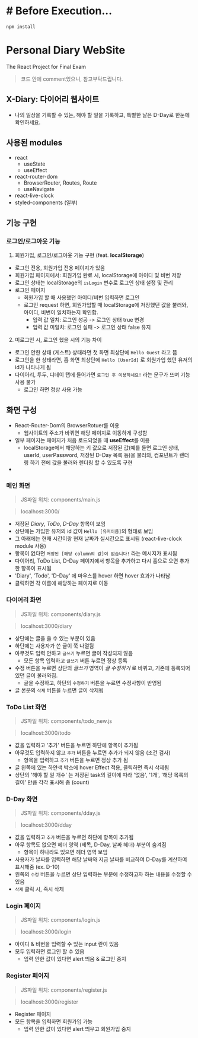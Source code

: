 # # Before Execution...

`npm install`

# Personal Diary WebSite

The React Project for Final Exam

> 코드 안에 comment있으니, 참고부탁드립니다.

## X-Diary: 다이어리 웹사이트

- 나의 일상을 기록할 수 있는, 해야 할 일을 기록하고, 특별한 날은 D-Day로 한눈에 확인하세요.

## 사용된 modules

- react
  - useState
  - useEffect
- react-router-dom
  - BrowserRouter, Routes, Route
  - useNavigate
- react-live-clock
- styled-components (일부)

## 기능 구현

### 로그인/로그아웃 기능

1. 회원가입, 로그인/로그아웃 기능 구현 (feat. **localStorage**)

- 로그인 전용, 회원가입 전용 페이지가 있음
- 회원가입 페이지에서: 회원가입 완료 시, localStorage에 아이디 및 비번 저장
- 로그인 상태는 localStorage의 `isLogin` 변수로 로그인 상태 설정 및 관리
- 로그인 페이지
  - 회원가입 할 때 사용했던 아이디/비번 입력하면 로그인
  - 로그인 request 하면, 회원가입할 때 localStorage에 저장했던 값을 불러와, 아이디, 비번이 일치하는지 확인함.
    - 입력 값 일치: 로그인 성공 -> 로그인 상태 true 변경
    - 입력 값 미일치: 로그인 실패 -> 로그인 상태 false 유지

2. 미로그인 시, 로그인 했을 시의 기능 차이

- 로그인 안한 상태 (게스트) 상태라면 첫 화면 최상단에 `Hello Guest` 라고 뜸
- 로그인을 한 상태라면, 홈 화면 최상단에 `Hello [UserId]` 로 회원가입 했던 유저의 id가 나타나게 됨
- 다이어리, 투두, 디데이 탭에 들어가면 `로그인 후 이용하세요!` 라는 문구가 뜨며 기능 사용 불가
  - 로그인 하면 정상 사용 가능

## 화면 구성

- React-Router-Dom의 BrowserRotuer를 이용
  - 웹사이트의 주소가 바뀌면 해당 페이지로 이동하게 구성함
- 일부 페이지는 페이지가 처음 로드되었을 때 **useEffect**를 이용
  - localStorage에서 해당하는 키 값으로 저장된 값(예를 들면 로그인 상태, userId, userPassword, 저장된 D-Day 목록 등)을 불러와, 컴포넌트가 렌더링 하기 전에 값을 불러와 렌더링 할 수 있도록 구현
-

### 메인 화면

> JS파일 위치: components/main.js

> localhost:3000/

- 저장된 _Diary_, _ToDo_, _D-Day_ 항목이 보임
- 상단에는 가입한 유저의 id 값이 `Hello [유저이름]`의 형태로 보임
- 그 아래에는 현재 시간이랑 현재 날짜가 실시간으로 표시됨 (react-live-clock module 사용)
- 항목이 없다면 `저장된 [해당 column의 값]이 없습니다!` 라는 메시지가 표시됨
- 다이어리, ToDo List, D-Day 페이지에서 항목을 추가하고 다시 홈으로 오면 추가한 항목이 표시됨
- 'Diary', 'Todo', 'D-Day' 에 마우스를 hover 하면 hover 효과가 나타남
- 클릭하면 각 이름에 해당하는 페이지로 이동

### 다이어리 화면

> JS파일 위치: components/diary.js

> localhost:3000/diary

- 상단에는 글을 쓸 수 있는 부분이 있음
- 하단에는 사용자가 쓴 글이 쭉 나열됨
- 아무것도 입력 안하고 `글쓰기` 누르면 글이 작성되지 않음
  - 모든 항목 입력하고 `글쓰기` 버튼 누르면 정상 등록
- 수정 버튼을 누르면 상단의 _글쓰기_ 영역이 _글 수정하기_ 로 바뀌고, 기존에 등록되어있던 글이 불러와짐.
  - 글을 수정하고, 하단의 `수정하기` 버튼을 누르면 수정사항이 반영됨
- 글 본문의 `삭제` 버튼을 누르면 글이 삭제됨

### ToDo List 화면

> JS파일 위치: components/todo_new.js

> localhost:3000/todo

- 값을 입력하고 '추가' 버튼을 누르면 하단에 항목이 추가됨
- 아무것도 입력하지 않고 `추가` 버튼을 누르면 추가가 되지 않음 (조건 검사)
  - 항목을 입력하고 `추가` 버튼을 누르면 정상 추가 됨
- 글 왼쪽에 있는 하얀색 박스에 hover Effect 적용, 클릭하면 즉시 삭제됨
- 상단의 '해야 할 일 개수' 는 저장된 task의 길이에 따라 '없음', '1개', '해당 목록의 길이' 만큼 각각 표시해 줌 (count)

### D-Day 화면

> JS파일 위치: components/dday.js

> localhost:3000/dday

- 값을 입력하고 `추가` 버튼을 누르면 하단에 항목이 추가됨
- 아무 항목도 없으면 헤더 영역 (제목, D-Day, 날짜 헤더) 부분이 숨겨짐
  - 항목이 하나라도 있으면 헤더 영역 보임
- 사용자가 날짜를 입력하면 해당 날짜와 지금 날짜를 비교하여 D-Day를 계산하여 표시해줌 (ex. D-10)
- 왼쪽의 `수정` 버튼을 누르면 상단 입력하는 부분에 수정하고자 하는 내용을 수정할 수 있음
- `삭제` 클릭 시, 즉시 삭제

### Login 페이지

> JS파일 위치: components/login.js

> localhost:3000/login

- 아이디 & 비번을 입력할 수 있는 input 란이 있음
- 모두 입력하면 로그인 할 수 있음
  - 입력 안한 값이 있다면 alert 띄움 & 로그인 중지

### Register 페이지

> JS파일 위치: components/register.js

> localhost:3000/register

- Register 페이지
- 모든 항목을 입력하면 회원가입 가능
  - 입력 안한 값이 있다면 alert 띄우고 회원가입 중지
